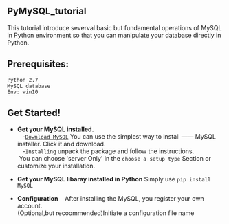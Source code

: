 ## PyMySQL_tutorial
This tutorial introduce severval basic but fundamental operations of MySQL in Python environment so that you can manipulate your database directly in Python.

## Prerequisites:
`Python 2.7`   
`MySQL database`  
`Env: win10`

## Get Started!
* **Get your MySQL installed.**  
    -[`Download MySQL`](https://dev.mysql.com/downloads/windows/) You can use the simplest way to install —— MySQL installer. Click it and download.   
    -`Installing` unpack the package and follow the instructions. 
                  You can choose 'server Only' in the `choose a setup type` Section or customize your installation.  

* **Get your MySQL libaray installed in Python**
    Simply use `pip install MySQL`
* **Configuration**
    After installing the MySQL, you register your own account.  
    (Optional,but recoommended)Initiate a configuration file name 
    
    
    



